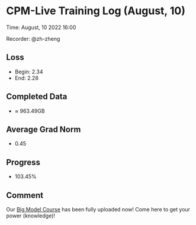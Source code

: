 
# CPM-Live Training Log (August, 10)

Time: August, 10 2022 16:00

Recorder: @zh-zheng

## Loss
- Begin: 2.34
- End: 2.28
	
## Completed Data
- $\approx$ 963.49GB

## Average Grad Norm
- 0.45

## Progress
- 103.45%

## Comment

Our [Big Model Course](https://www.openbmb.org/en/community/course) has been fully uploaded now! Come here to get your power (knowledge)!
